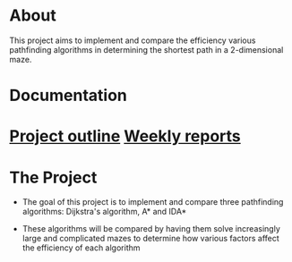 # About

This project aims to implement and compare the efficiency various pathfinding algorithms in determining the shortest path in a 2-dimensional maze.

# Documentation

[Project outline]()
[Weekly reports]()
=======
# The Project

* The goal of this project is to implement and compare three pathfinding algorithms: Dijkstra's algorithm, A* and IDA*

* These algorithms will be compared by having them solve increasingly large and complicated mazes to determine how various factors affect the efficiency of each algorithm
